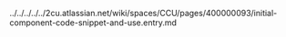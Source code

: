 ../../../../../2cu.atlassian.net/wiki/spaces/CCU/pages/400000093/initial-component-code-snippet-and-use.entry.md
